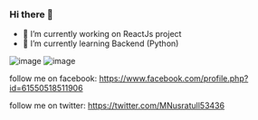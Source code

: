 ### Hi there 👋

- 🔭 I’m currently working on ReactJs project
- 🌱 I’m currently learning Backend (Python)

![image](https://github.com/mubinanusratullayeva/mubinanusratullayeva/assets/123224054/e515d6f9-ac1f-4af6-a899-1cf98c0e4206)        ![image](https://github.com/mubinanusratullayeva/mubinanusratullayeva/assets/123224054/5bbcc428-91c2-4f24-b5f8-7a02ffdfbe39)



follow me on facebook: https://www.facebook.com/profile.php?id=61550518511906

follow me on twitter: https://twitter.com/MNusratull53436



<!--
**mubinanusratullayeva/mubinanusratullayeva** is a ✨ _special_ ✨ repository because its `README.md` (this file) appears on your GitHub profile.

Here are some ideas to get you started:

- 🔭 I’m currently working on ReactJs project
- 🌱 I’m currently learning Backend
- 👯 I’m looking to collaborate on ...
- 🤔 I’m looking for help with ...
- 💬 Ask me about ...
- 📫 How to reach me: ...
- 😄 Pronouns: ...
- ⚡ Fun fact: ...
-->
